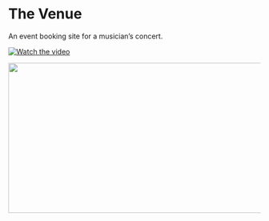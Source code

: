 
# The Venue
An event booking site for a musician’s concert.

[![Watch the video](https://img.youtube.com/vi/cV-63-xFPOQ&ab_channel=ShaktiSingh/hqdefault.jpg)](https://www.youtube.com/embed/cV-63-xFPOQ&ab_channel=ShaktiSingh)

[<img src="https://img.youtube.com/vi/cV-63-xFPOQ&ab_channel=ShaktiSingh/hqdefault.jpg" width="600" height="300"
/>](https://www.youtube.com/embed/cV-63-xFPOQ&ab_channel=ShaktiSingh)

